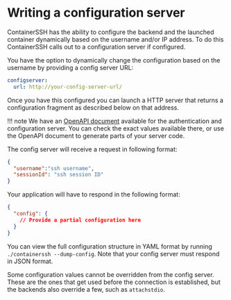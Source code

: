 <h1>Writing a configuration server</h1>

ContainerSSH has the ability to configure the backend and the launched container dynamically based on the username
and/or IP address. To do this ContainerSSH calls out to a configuration server if configured.

You have the option to dynamically change the configuration based on the username by providing a config server URL:

```yaml
configserver:
  url: http://your-config-server-url/
```

Once you have this configured you can launch a HTTP server that returns a configuration fragment as described below
on that address.

!!! note
    We have an [OpenAPI document](../api/authconfig) available for the authentication and configuration server. You can
    check the exact values available there, or use the OpenAPI document to generate parts of your server code.

The config server will receive a request in following format:

```json
{
  "username":"ssh username",
  "sessionId": "ssh session ID"
}
```

Your application will have to respond in the following format:

```json
{
  "config": {
    // Provide a partial configuration here 
  }
}
```

You can view the full configuration structure in YAML format by running `./containerssh --dump-config`. Note that your
config server must respond in JSON format.

Some configuration values cannot be overridden from the config server. These are the ones that get used before the
connection is established, but the backends also override a few, such as `attachstdio`.